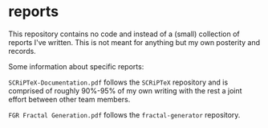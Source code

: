 # reports

This repository contains no code and instead of a (small) collection of reports I've written. This is not meant for anything but my own posterity and records.

Some information about specific reports:

`SCRiPTeX-Documentation.pdf` follows the `SCRiPTeX` repository and is comprised of roughly 90%-95% of my own writing with the rest a joint effort between other team members.

`FGR Fractal Generation.pdf` follows the `fractal-generator` repository.
